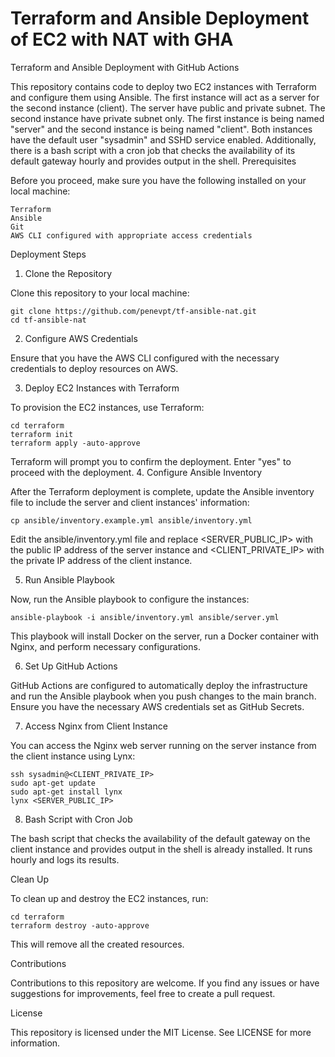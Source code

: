 # Terraform and Ansible Deployment of EC2 with NAT with GHA
Terraform and Ansible Deployment with GitHub Actions

This repository contains code to deploy two EC2 instances with Terraform and configure them using Ansible. The first instance will act as a server for the second instance (client). The server have public and private subnet. The second instance have private subnet only. The first instance is being named "server" and the second instance is being named "client". Both instances have the default user "sysadmin" and SSHD service enabled. Additionally, there is a bash script with a cron job that checks the availability of its default gateway hourly and provides output in the shell.
Prerequisites

Before you proceed, make sure you have the following installed on your local machine:

    Terraform
    Ansible
    Git
    AWS CLI configured with appropriate access credentials

Deployment Steps
1. Clone the Repository

Clone this repository to your local machine:

```
git clone https://github.com/penevpt/tf-ansible-nat.git
cd tf-ansible-nat
```

2. Configure AWS Credentials

Ensure that you have the AWS CLI configured with the necessary credentials to deploy resources on AWS.

3. Deploy EC2 Instances with Terraform

To provision the EC2 instances, use Terraform:
```
cd terraform
terraform init
terraform apply -auto-approve
```
Terraform will prompt you to confirm the deployment. Enter "yes" to proceed with the deployment.
4. Configure Ansible Inventory

After the Terraform deployment is complete, update the Ansible inventory file to include the server and client instances' information:

```
cp ansible/inventory.example.yml ansible/inventory.yml
```
Edit the ansible/inventory.yml file and replace <SERVER_PUBLIC_IP> with the public IP address of the server instance and <CLIENT_PRIVATE_IP> with the private IP address of the client instance.

5. Run Ansible Playbook

Now, run the Ansible playbook to configure the instances:
```
ansible-playbook -i ansible/inventory.yml ansible/server.yml
```
This playbook will install Docker on the server, run a Docker container with Nginx, and perform necessary configurations.

6. Set Up GitHub Actions

GitHub Actions are configured to automatically deploy the infrastructure and run the Ansible playbook when you push changes to the main branch. Ensure you have the necessary AWS credentials set as GitHub Secrets.

7. Access Nginx from Client Instance

You can access the Nginx web server running on the server instance from the client instance using Lynx:
```
ssh sysadmin@<CLIENT_PRIVATE_IP>
sudo apt-get update
sudo apt-get install lynx
lynx <SERVER_PUBLIC_IP>
```
8. Bash Script with Cron Job

The bash script that checks the availability of the default gateway on the client instance and provides output in the shell is already installed. It runs hourly and logs its results.

Clean Up

To clean up and destroy the EC2 instances, run:
```
cd terraform
terraform destroy -auto-approve
```
This will remove all the created resources.


Contributions

Contributions to this repository are welcome. If you find any issues or have suggestions for improvements, feel free to create a pull request.


License

This repository is licensed under the MIT License. See LICENSE for more information.
